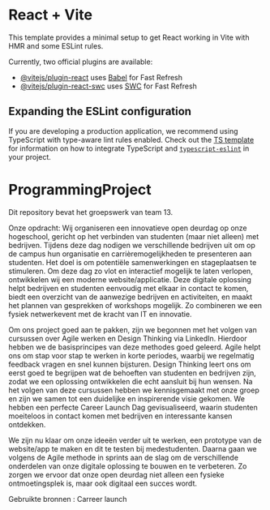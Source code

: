 # React + Vite

This template provides a minimal setup to get React working in Vite with HMR and some ESLint rules.

Currently, two official plugins are available:

- [@vitejs/plugin-react](https://github.com/vitejs/vite-plugin-react/blob/main/packages/plugin-react) uses [Babel](https://babeljs.io/) for Fast Refresh
- [@vitejs/plugin-react-swc](https://github.com/vitejs/vite-plugin-react/blob/main/packages/plugin-react-swc) uses [SWC](https://swc.rs/) for Fast Refresh

## Expanding the ESLint configuration

If you are developing a production application, we recommend using TypeScript with type-aware lint rules enabled. Check out the [TS template](https://github.com/vitejs/vite/tree/main/packages/create-vite/template-react-ts) for information on how to integrate TypeScript and [`typescript-eslint`](https://typescript-eslint.io) in your project.


# ProgrammingProject
Dit repository bevat het groepswerk van team 13.

Onze opdracht:
Wij organiseren een innovatieve open deurdag op onze hogeschool, gericht op het verbinden van studenten (maar niet alleen) met bedrijven. Tijdens deze dag nodigen we verschillende bedrijven uit om op de campus hun organisatie en carrièremogelijkheden te presenteren aan studenten. Het doel is om potentiële samenwerkingen en stageplaatsen te stimuleren. Om deze dag zo vlot en interactief mogelijk te laten verlopen, ontwikkelen wij een moderne website/applicatie. Deze digitale oplossing helpt bedrijven en studenten eenvoudig met elkaar in contact te komen, biedt een overzicht van de aanwezige bedrijven en activiteiten, en maakt het plannen van gesprekken of workshops mogelijk. Zo combineren we een fysiek netwerkevent met de kracht van IT en innovatie.

Om ons project goed aan te pakken, zijn we begonnen met het volgen van cursussen over Agile werken en Design Thinking via LinkedIn. Hierdoor hebben we de basisprincipes van deze methodes goed geleerd. Agile helpt ons om stap voor stap te werken in korte periodes, waarbij we regelmatig feedback vragen en snel kunnen bijsturen. Design Thinking leert ons om eerst goed te begrijpen wat de behoeften van studenten en bedrijven zijn, zodat we een oplossing ontwikkelen die echt aansluit bij hun wensen. Na het volgen van deze cursussen hebben we kennisgemaakt met onze groep en zijn we samen tot een duidelijke en inspirerende visie gekomen. We hebben een perfecte Career Launch Dag gevisualiseerd, waarin studenten moeiteloos in contact komen met bedrijven en interessante kansen ontdekken.

We zijn nu klaar om onze ideeën verder uit te werken, een prototype van de website/app te maken en dit te testen bij medestudenten. Daarna gaan we volgens de Agile methode in sprints aan de slag om de verschillende onderdelen van onze digitale oplossing te bouwen en te verbeteren. Zo zorgen we ervoor dat onze open deurdag niet alleen een fysieke ontmoetingsplek is, maar ook digitaal een succes wordt.

Gebruikte bronnen : Carreer launch
